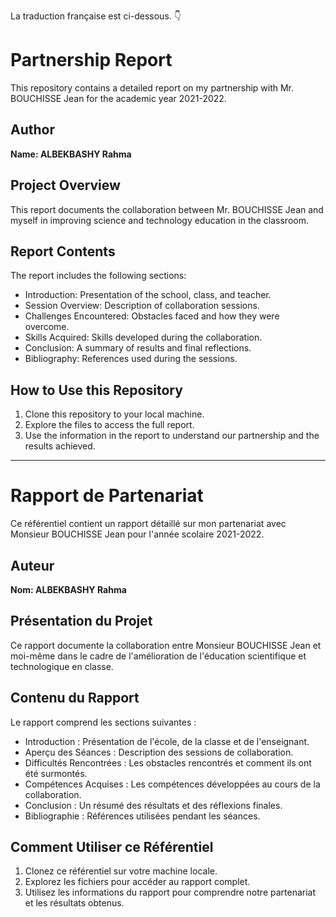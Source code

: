 La traduction française est ci-dessous. 👇

# Partnership Report

This repository contains a detailed report on my partnership with Mr. BOUCHISSE Jean for the academic year 2021-2022.

## Author
**Name: ALBEKBASHY Rahma**

## Project Overview
This report documents the collaboration between Mr. BOUCHISSE Jean and myself in improving science and technology education in the classroom.

## Report Contents
The report includes the following sections:

- Introduction: Presentation of the school, class, and teacher.
- Session Overview: Description of collaboration sessions.
- Challenges Encountered: Obstacles faced and how they were overcome.
- Skills Acquired: Skills developed during the collaboration.
- Conclusion: A summary of results and final reflections.
- Bibliography: References used during the sessions.

## How to Use this Repository
1. Clone this repository to your local machine.
2. Explore the files to access the full report.
3. Use the information in the report to understand our partnership and the results achieved.

---

# Rapport de Partenariat

Ce référentiel contient un rapport détaillé sur mon partenariat avec Monsieur BOUCHISSE Jean pour l'année scolaire 2021-2022.

## Auteur
**Nom: ALBEKBASHY Rahma**

## Présentation du Projet
Ce rapport documente la collaboration entre Monsieur BOUCHISSE Jean et moi-même dans le cadre de l'amélioration de l'éducation scientifique et technologique en classe.

## Contenu du Rapport
Le rapport comprend les sections suivantes :

- Introduction : Présentation de l'école, de la classe et de l'enseignant.
- Aperçu des Séances : Description des sessions de collaboration.
- Difficultés Rencontrées : Les obstacles rencontrés et comment ils ont été surmontés.
- Compétences Acquises : Les compétences développées au cours de la collaboration.
- Conclusion : Un résumé des résultats et des réflexions finales.
- Bibliographie : Références utilisées pendant les séances.

## Comment Utiliser ce Référentiel
1. Clonez ce référentiel sur votre machine locale.
2. Explorez les fichiers pour accéder au rapport complet.
3. Utilisez les informations du rapport pour comprendre notre partenariat et les résultats obtenus.

